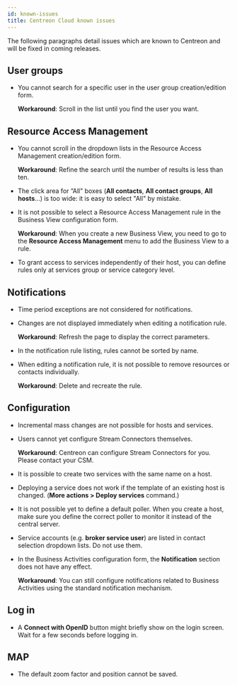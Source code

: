 ```yaml
---
id: known-issues
title: Centreon Cloud known issues
---
```


The following paragraphs detail issues which are known to Centreon and will be fixed in coming releases.

## User groups

* You cannot search for a specific user in the user group creation/edition form.

   **Workaround**: Scroll in the list until you find the user you want.

## Resource Access Management

* You cannot scroll in the dropdown lists in the Resource Access Management creation/edition form.

   **Workaround**: Refine the search until the number of results is less than ten.

* The click area for “All" boxes (**All contacts**, **All contact groups**, **All hosts**...) is too wide: it is easy to select "All" by mistake.

* It is not possible to select a Resource Access Management rule in the Business View configuration form.

   **Workaround**: When you create a new Business View, you need to go to the **Resource Access Management** menu to add the Business View to a rule.

* To grant access to services independently of their host, you can define rules only at services group or service category level.

## Notifications

* Time period exceptions are not considered for notifications.

* Changes are not displayed immediately when editing a notification rule.

   **Workaround**: Refresh the page to display the correct parameters.

* In the notification rule listing, rules cannot be sorted by name.

* When editing a notification rule, it is not possible to remove resources or contacts individually.

   **Workaround**: Delete and recreate the rule.

## Configuration

* Incremental mass changes are not possible for hosts and services.

* Users cannot yet configure Stream Connectors themselves.

   **Workaround**: Centreon can configure Stream Connectors for you. Please contact your CSM.

* It is possible to create two services with the same name on a host.

* Deploying a service does not work if the template of an existing host is changed. (**More actions > Deploy services** command.)

* It is not possible yet to define a default poller. When you create a host, make sure you define the correct poller to monitor it instead of the central server.

* Service accounts (e.g. **broker service user**) are listed in contact selection dropdown lists. Do not use them.

* In the Business Activities configuration form, the **Notification** section does not have any effect.

   **Workaround**: You can still configure notifications related to Business Activities using the standard notification mechanism.

## Log in

* A **Connect with OpenID** button might briefly show on the login screen. Wait for a few seconds before logging in.

## MAP

* The default zoom factor and position cannot be saved.
